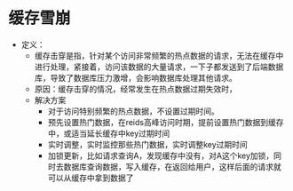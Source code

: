 # 缓存雪崩
- 定义：
  - 缓存击穿是指，针对某个访问非常频繁的热点数据的请求，无法在缓存中进行处理，紧接着，访问该数据的大量请求，一下子都发送到了后端数据库，导致了数据库压力激增，会影响数据库处理其他请求。
  - 原因：缓存击穿的情况，经常发生在热点数据过期失效时，
  - 解决方案
    - 对于访问特别频繁的热点数据，不设置过期时间。
    - 预先设置热门数据，在reids高峰访问时期，提前设置热门数据到缓存中，或适当延长缓存中key过期时间
    - 实时调整，实时监控那些热门数据，实时调整key过期时间
    - 加锁更新，比如请求查询A，发现缓存中没有，对A这个key加锁，同时去数据库查询数据，写入缓存，在返回给用户，这样后面的请求就可以从缓存中拿到数据了